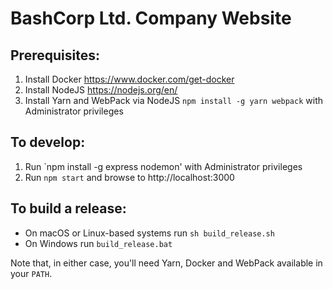 # BashCorp Ltd. Company Website

## Prerequisites:

  1. Install Docker https://www.docker.com/get-docker
  2. Install NodeJS https://nodejs.org/en/
  3. Install Yarn and WebPack via NodeJS `npm install -g yarn webpack` with Administrator privileges

## To develop:

  1. Run `npm install -g express nodemon' with Administrator privileges
  2. Run `npm start` and browse to http://localhost:3000

## To build a release:

  * On macOS or Linux-based systems run `sh build_release.sh`
  * On Windows run `build_release.bat`

Note that, in either case, you'll need Yarn, Docker and WebPack available in your `PATH`.
